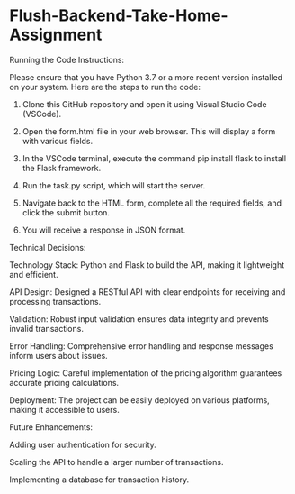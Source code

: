 # Flush-Backend-Take-Home-Assignment

Running the Code Instructions:

Please ensure that you have Python 3.7 or a more recent version installed on your system. Here are the steps to run the code:

1) Clone this GitHub repository and open it using Visual Studio Code (VSCode).

2) Open the form.html file in your web browser. This will display a form with various fields.

3) In the VSCode terminal, execute the command pip install flask to install the Flask framework.

4) Run the task.py script, which will start the server.

5) Navigate back to the HTML form, complete all the required fields, and click the submit button.

6) You will receive a response in JSON format.


Technical Decisions:

Technology Stack: Python and Flask to build the API, making it lightweight and efficient.

API Design: Designed a RESTful API with clear endpoints for receiving and processing transactions.

Validation: Robust input validation ensures data integrity and prevents invalid transactions.

Error Handling: Comprehensive error handling and response messages inform users about issues.

Pricing Logic: Careful implementation of the pricing algorithm guarantees accurate pricing calculations.

Deployment: The project can be easily deployed on various platforms, making it accessible to users.


Future Enhancements:

Adding user authentication for security.

Scaling the API to handle a larger number of transactions.

Implementing a database for transaction history.
